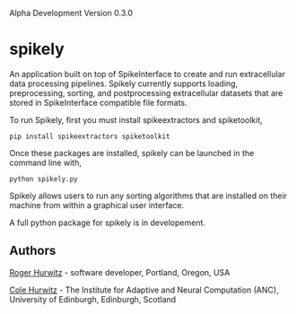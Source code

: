 Alpha Development
Version 0.3.0

# spikely
An application built on top of SpikeInterface to create and run extracellular data processing pipelines. Spikely currently supports loading, preprocessing, sorting, and postprocessing extracellular datasets that are stored in SpikeInterface compatible file formats.

To run Spikely, first you must install spikeextractors and spiketoolkit,

```
pip install spikeextractors spiketoolkit
```

Once these packages are installed, spikely can be launched in the command line with,

```
python spikely.py
```

Spikely allows users to run any sorting algorithms that are installed on their machine from within a graphical user interface.


A full python package for spikely is in developement.

## Authors
[Roger Hurwitz](https://www.linkedin.com/in/rogerhurwitz/) - software developer, Portland, Oregon, USA

[Cole Hurwitz](https://www.inf.ed.ac.uk/people/students/Cole_Hurwitz.html) - The Institute for Adaptive and Neural Computation (ANC), University of Edinburgh, Edinburgh, Scotland 
